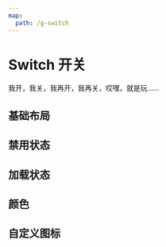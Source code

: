 ```yaml
---
map:
  path: /g-switch
---
```


# Switch 开关

我开，我关，我再开，我再关，哎嘿，就是玩……

## 基础布局

<demo src="./demo/basic.vue"></demo>

## 禁用状态

<demo src="./demo/disabled.vue"></demo>

## 加载状态

<demo src="./demo/loading.vue"></demo>

## 颜色

<demo src="./demo/color.vue"></demo>

## 自定义图标

<demo src="./demo/custom-icon.vue"></demo>
